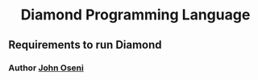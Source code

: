 <div align="center">
 <h1> Diamond Programming Language </h1>
 </div>

## Requirements to run Diamond 






 <div>
     <h3>  Author  <a href="https://linktr.ee/johnoseni">John Oseni</a> </h3>
 </div>